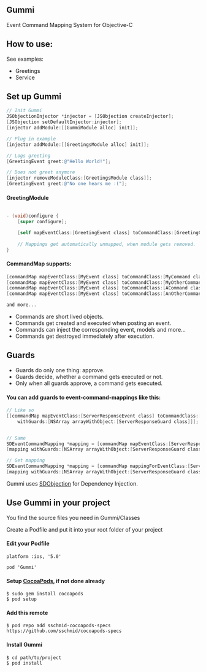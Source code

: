## Gummi

Event Command Mapping System for Objective-C

## How to use:

See examples:
* Greetings
* Service

## Set up Gummi

```objective-c
// Init Gummi
JSObjectionInjector *injector = [JSObjection createInjector];
[JSObjection setDefaultInjector:injector];
[injector addModule:[[GummiModule alloc] init]];

// Plug in example
[injector addModule:[[GreetingsModule alloc] init]];

// Logs greeting
[GreetingEvent greet:@"Hello World!"];

// Does not greet anymore
[injector removeModuleClass:[GreetingsModule class]];
[GreetingEvent greet:@"No one hears me :("];
```

#### GreetingModule

```objective-c

- (void)configure {
    [super configure];

    [self mapEventClass:[GreetingEvent class] toCommandClass:[GreetingCommand class]];
    
    // Mappings get automatically unmapped, when module gets removed.
}
```

#### CommandMap supports:

```objective-c
[commandMap mapEventClass:[MyEvent class] toCommandClass:[MyCommand class]];
[commandMap mapEventClass:[MyEvent class] toCommandClass:[MyOtherCommand class] removeMappingAfterExecution:YES];
[commandMap mapEventClass:[MyEvent class] toCommandClass:[ACommand class] priority: 5];
[commandMap mapEventClass:[MyEvent class] toCommandClass:[AnOtherCommand class] priority: 10 removeMappingAfterExecution:NO];

and more...
```

* Commands are short lived objects.
* Commands get created and executed when posting an event.
* Commands can inject the corresponding event, models and more...
* Commands get destroyed immediately after execution.


## Guards

* Guards do only one thing: approve.
* Guards decide, whether a command gets executed or not.
* Only when all guards approve, a command gets executed.

#### You can add guards to event-command-mappings like this:

```objective-c
// Like so
[[commandMap mapEventClass:[ServerResponseEvent class] toCommandClass:[ServerResponseCommand class]]
	withGuards:[NSArray arrayWithObject:[ServerResponseGuard class]]];


// Same
SDEventCommandMapping *mapping = [commandMap mapEventClass:[ServerResponseEvent class] toCommandClass:[ServerResponseCommand class]];
[mapping withGuards:[NSArray arrayWithObject:[ServerResponseGuard class]]];

// Get mapping
SDEventCommandMapping *mapping = [commandMap mappingForEventClass:[ServerResponseEvent class] commandClass:[ServerResponseCommand class]];
[mapping withGuards:[NSArray arrayWithObject:[ServerResponseGuard class]]];
```


Gummi uses [SDObjection] for Dependency Injection.


## Use Gummi in your project

You find the source files you need in Gummi/Classes

Create a Podfile and put it into your root folder of your project

#### Edit your Podfile
```
platform :ios, '5.0'

pod 'Gummi'
```

#### Setup [CocoaPods], if not done already

```
$ sudo gem install cocoapods
$ pod setup
```

#### Add this remote
```
$ pod repo add sschmid-cocoapods-specs https://github.com/sschmid/cocoapods-specs
```

#### Install Gummi
```
$ cd path/to/project
$ pod install
```

[cocoapods]: http://cocoapods.org/
[SDObjection]: https://github.com/sschmid/SDObjection
